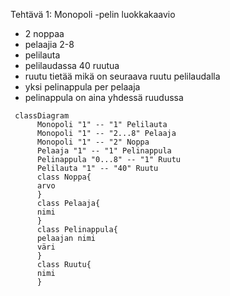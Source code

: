 Tehtävä 1: Monopoli -pelin luokkakaavio

- 2 noppaa
- pelaajia 2-8
- pelilauta
- pelilaudassa 40 ruutua
- ruutu tietää mikä on seuraava ruutu pelilaudalla
- yksi pelinappula per pelaaja
- pelinappula on aina yhdessä ruudussa

```mermaid
 classDiagram
      Monopoli "1" -- "1" Pelilauta
      Monopoli "1" -- "2...8" Pelaaja
      Monopoli "1" -- "2" Noppa
      Pelaaja "1" -- "1" Pelinappula
      Pelinappula "0...8" -- "1" Ruutu
      Pelilauta "1" -- "40" Ruutu
      class Noppa{
      arvo
      }
      class Pelaaja{
      nimi
      }
      class Pelinappula{
      pelaajan nimi
      väri
      }
      class Ruutu{
      nimi
      }
      
```
